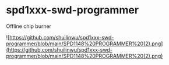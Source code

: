# spd1xxx-swd-programmer
Offline chip burner

![https://github.com/shuilinwu/spd1xxx-swd-programmer/blob/main/SPD1148%20PROGRAMMER%20(2).png](https://github.com/shuilinwu/spd1xxx-swd-programmer/blob/main/SPD1148%20PROGRAMMER%20(2).png)
